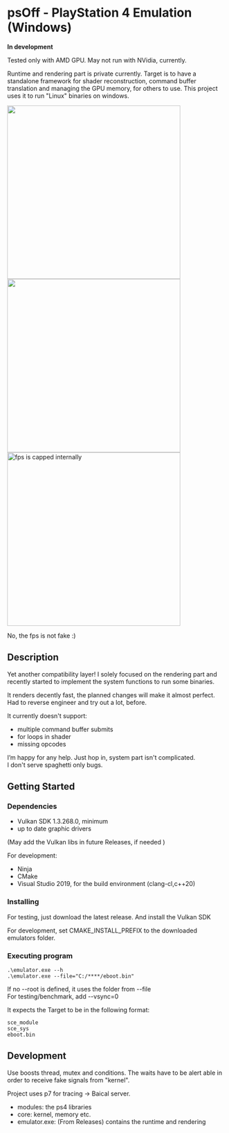 # psOff - PlayStation 4 Emulation (Windows)

**In development**

Tested only with AMD GPU. May not run with NVidia, currently.

Runtime and rendering part is private currently.
Target is to have a standalone framework for shader reconstruction, command buffer translation and managing the GPU memory, for others to use. This project uses it to run "Linux" binaries on windows.

<img src="https://github.com/SysRay/psOff_public/assets/48695846/cd83ba97-b649-4599-b555-24c43e9b8394" width="400"> 
<img src="https://github.com/SysRay/psOff_public/assets/48695846/6156412e-569d-4f2a-b8d2-061d6942e107" width="400">
<img src="https://github.com/SysRay/psOff_public/assets/48695846/7e723874-5bb9-4cb7-bb28-5b0001d81f65" width="400" title="fps is capped internally">


No, the fps is not fake :)

## Description
Yet another compatibility layer! I solely focused on the rendering part and recently started to implement the system functions to run some binaries. 

It renders decently fast, the planned changes will make it almost perfect. Had to reverse engineer and try out a lot, before.

It currently doesn't support:
+ multiple command buffer submits
+ for loops in shader
+ missing opcodes

I’m happy for any help. Just hop in, system part isn't complicated. \
I don't serve spaghetti only bugs.

## Getting Started
### Dependencies
+ Vulkan SDK 1.3.268.0, minimum
+ up to date graphic drivers

(May add the Vulkan libs in future Releases, if needed )

For development:

+ Ninja
+ CMake
+ Visual Studio 2019, for the build environment (clang-cl,c++20)

### Installing
For testing, just download the latest release. And install the Vulkan SDK

For development, set CMAKE_INSTALL_PREFIX to the downloaded emulators folder.

### Executing program
```
.\emulator.exe --h
.\emulator.exe --file="C:/****/eboot.bin"
```
If no --root is defined, it uses the folder from --file \
For testing/benchmark, add --vsync=0


It expects the Target to be in the following format:
```
sce_module
sce_sys
eboot.bin
```

## Development

Use boosts thread, mutex and conditions. The waits have to be alert able in order to receive fake signals from "kernel". 

Project uses p7 for tracing -> Baical server.

* modules: the ps4 libraries
* core: kernel, memory etc.
* emulator.exe: (From Releases) contains the runtime and rendering
